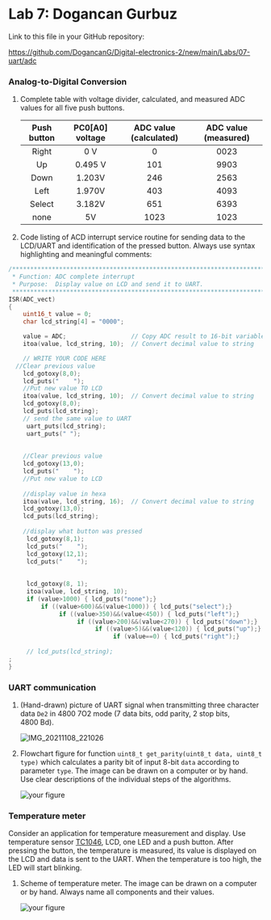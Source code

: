# Lab 7:  Dogancan Gurbuz

Link to this file in your GitHub repository:

https://github.com/DogancanG/Digital-electronics-2/new/main/Labs/07-uart/adc

### Analog-to-Digital Conversion

1. Complete table with voltage divider, calculated, and measured ADC values for all five push buttons.

   | **Push button** | **PC0[A0] voltage** | **ADC value (calculated)** | **ADC value (measured)** |
   | :-: | :-: | :-: | :-: |
   | Right  | 0&nbsp;V | 0   | 0023 |
   | Up     | 0.495&nbsp;V | 101 | 9903 |
   | Down   |   1.203V    |   246  |2563  |
   | Left   |   1.970V    |  403   | 4093 |
   | Select |    3.182V  |  651   |6393  |
   | none   |    5V   |   1023  | 1023 |
2. Code listing of ACD interrupt service routine for sending data to the LCD/UART and identification of the pressed button. Always use syntax highlighting and meaningful comments:

```c
/**********************************************************************
 * Function: ADC complete interrupt
 * Purpose:  Display value on LCD and send it to UART.
 **********************************************************************/
ISR(ADC_vect)
{
    uint16_t value = 0;
    char lcd_string[4] = "0000";

    value = ADC;                  // Copy ADC result to 16-bit variable
    itoa(value, lcd_string, 10);  // Convert decimal value to string

    // WRITE YOUR CODE HERE
  //Clear previous value
    lcd_gotoxy(8,0);
    lcd_puts("    ");
    //Put new value TO LCD
    itoa(value, lcd_string, 10);  // Convert decimal value to string
    lcd_gotoxy(8,0);
    lcd_puts(lcd_string);
    // send the same value to UART
     uart_puts(lcd_string);
     uart_puts(" ");
     
     
    //Clear previous value
    lcd_gotoxy(13,0);
    lcd_puts("    ");
    //Put new value to LCD
    
    //display value in hexa
    itoa(value, lcd_string, 16);  // Convert decimal value to string
    lcd_gotoxy(13,0);
    lcd_puts(lcd_string);
    
    //display what button was pressed
     lcd_gotoxy(8,1);
     lcd_puts("    ");
     lcd_gotoxy(12,1);
     lcd_puts("    ");
    
    
     lcd_gotoxy(8, 1);
     itoa(value, lcd_string, 10);
     if (value>1000) { lcd_puts("none");}
         if ((value>600)&&(value<1000)) { lcd_puts("select");}
              if ((value>350)&&(value<450)) { lcd_puts("left");}
                   if ((value>200)&&(value<270)) { lcd_puts("down");}
                        if ((value>5)&&(value<120)) { lcd_puts("up");}
                             if (value==0) { lcd_puts("right");}
             
     // lcd_puts(lcd_string);
;
}
```

### UART communication

1. (Hand-drawn) picture of UART signal when transmitting three character data `De2` in 4800 7O2 mode (7 data bits, odd parity, 2 stop bits, 4800&nbsp;Bd).

   ![IMG_20211108_221026](https://user-images.githubusercontent.com/91128817/140818797-0858c340-1f7a-4ebb-b876-d8d9743095d3.jpg)


2. Flowchart figure for function `uint8_t get_parity(uint8_t data, uint8_t type)` which calculates a parity bit of input 8-bit `data` according to parameter `type`. The image can be drawn on a computer or by hand. Use clear descriptions of the individual steps of the algorithms.

   ![your figure]()

### Temperature meter

Consider an application for temperature measurement and display. Use temperature sensor [TC1046](http://ww1.microchip.com/downloads/en/DeviceDoc/21496C.pdf), LCD, one LED and a push button. After pressing the button, the temperature is measured, its value is displayed on the LCD and data is sent to the UART. When the temperature is too high, the LED will start blinking.

1. Scheme of temperature meter. The image can be drawn on a computer or by hand. Always name all components and their values.

   ![your figure]()
